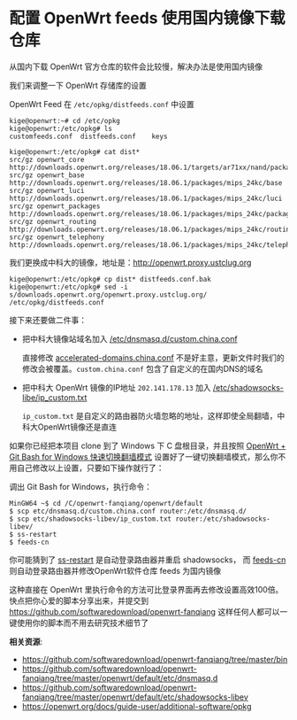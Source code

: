 配置 OpenWrt feeds 使用国内镜像下载仓库
==============================

从国内下载 OpenWrt 官方仓库的软件会比较慢，解决办法是使用国内镜像

我们来调整一下 OpenWrt 存储库的设置

OpenWrt Feed 在 `/etc/opkg/distfeeds.conf` 中设置

    kige@openwrt:~# cd /etc/opkg
    kige@openwrt:/etc/opkg# ls
    customfeeds.conf  distfeeds.conf    keys

    kige@openwrt:/etc/opkg# cat dist*
    src/gz openwrt_core http://downloads.openwrt.org/releases/18.06.1/targets/ar71xx/nand/packages
    src/gz openwrt_base http://downloads.openwrt.org/releases/18.06.1/packages/mips_24kc/base
    src/gz openwrt_luci http://downloads.openwrt.org/releases/18.06.1/packages/mips_24kc/luci
    src/gz openwrt_packages http://downloads.openwrt.org/releases/18.06.1/packages/mips_24kc/packages
    src/gz openwrt_routing http://downloads.openwrt.org/releases/18.06.1/packages/mips_24kc/routing
    src/gz openwrt_telephony http://downloads.openwrt.org/releases/18.06.1/packages/mips_24kc/telephony

我们更换成中科大的镜像，地址是：http://openwrt.proxy.ustclug.org

    kige@openwrt:/etc/opkg# cp dist* distfeeds.conf.bak
    kige@openwrt:/etc/opkg# sed -i s/downloads.openwrt.org/openwrt.proxy.ustclug.org/ /etc/opkg/distfeeds.conf

接下来还要做二件事：

- 把中科大镜像站域名加入 [/etc/dnsmasq.d/custom.china.conf](https://github.com/softwaredownload/openwrt-fanqiang/blob/master/openwrt/default/etc/dnsmasq.d/custom.china.conf)

    直接修改 [accelerated-domains.china.conf](https://github.com/softwaredownload/openwrt-fanqiang/blob/master/openwrt/default/etc/dnsmasq.d/accelerated-domains.china.conf) 不是好主意，更新文件时我们的修改会被覆盖。`custom.china.conf` 包含了自定义的在国内DNS的域名

- 把中科大 OpenWrt 镜像的IP地址 `202.141.178.13` 加入 [/etc/shadowsocks-libe/ip_custom.txt](https://github.com/softwaredownload/openwrt-fanqiang/blob/master/openwrt/default/etc/shadowsocks-libev/ip_custom.txt)

    `ip_custom.txt` 是自定义的路由器防火墙忽略的地址，这样即使全局翻墙，中科大OpenWrt镜像还是直连

如果你已经把本项目 clone 到了 Windows 下 C 盘根目录，并且按照 [OpenWrt + Git Bash for Windows 快速切换翻墙模式](https://github.com/softwaredownload/openwrt-fanqiang/blob/master/ebook/03.11.md) 设置好了一键切换翻墙模式，那么你不用自己修改以上设置，只要如下操作就行了：

调出 Git Bash for Windows，执行命令：

    MinGW64 ~$ cd /C/openwrt-fanqiang/openwrt/default
    $ scp etc/dnsmasq.d/custom.china.conf router:/etc/dnsmasq.d/
    $ scp etc/shadowsocks-libev/ip_custom.txt router:/etc/shadowsocks-libev/
    $ ss-restart
    $ feeds-cn

你可能猜到了 [ss-restart](https://github.com/softwaredownload/openwrt-fanqiang/blob/master/bin/ss-restart) 是自动登录路由器并重启 shadowsocks， 而 [feeds-cn](https://github.com/softwaredownload/openwrt-fanqiang/blob/master/bin/feeds-cn) 则自动登录路由器并修改OpenWrt软件仓库 feeds 为国内镜像

这种直接在 OpenWrt 里执行命令的方法可比登录界面再去修改设置高效100倍。快点把你心爱的脚本分享出来，并提交到 https://github.com/softwaredownload/openwrt-fanqiang 这样任何人都可以一键使用你的脚本而不用去研究技术细节了

**相关资源**:

- https://github.com/softwaredownload/openwrt-fanqiang/tree/master/bin
- https://github.com/softwaredownload/openwrt-fanqiang/tree/master/openwrt/default/etc/dnsmasq.d
- https://github.com/softwaredownload/openwrt-fanqiang/tree/master/openwrt/default/etc/shadowsocks-libev
- https://openwrt.org/docs/guide-user/additional-software/opkg